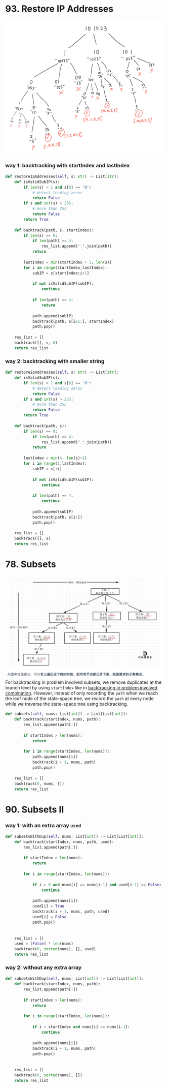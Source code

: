 # 93. Restore IP Addresses
![](./images/20230227170728.png)  
### way 1: backtracking with startIndex and lastIndex
```PYTHON
def restoreIpAddresses(self, s: str) -> List[str]:
    def isValidSubIP(s):
        if len(s) > 1 and s[0] == '0':
            # detect leading zeros
            return False
        if s and int(s) > 255:
            # more than 255
            return False
        return True

    def backtrack(path, s, startIndex):
        if len(s) == 0:
            if len(path) == 4:
                res_list.append(".".join(path))
            return

        lastIndex = min(startIndex + 3, len(s))
        for i in range(startIndex,lastIndex):
            subIP = s[startIndex:i+1]

            if not isValidSubIP(subIP):
                continue

            if len(path) == 4:
                return
            
            path.append(subIP)
            backtrack(path, s[i+1:], startIndex)
            path.pop()

    res_list = []
    backtrack([], s, 0)
    return res_list
```
### way 2: backtracking with smaller string
```PYTHON
def restoreIpAddresses(self, s: str) -> List[str]:
    def isValidSubIP(s):
        if len(s) > 1 and s[0] == '0':
            # detect leading zeros
            return False
        if s and int(s) > 255:
            # more than 255
            return False
        return True

    def backtrack(path, s):
        if len(s) == 0:
            if len(path) == 4:
                res_list.append(".".join(path))
            return

        lastIndex = min(4, len(s)+1)
        for i in range(1,lastIndex):
            subIP = s[:i]

            if not isValidSubIP(subIP):
                continue

            if len(path) == 4:
                continue
            
            path.append(subIP)
            backtrack(path, s[i:])
            path.pop()

    res_list = []
    backtrack([], s)
    return res_list
```
# 78. Subsets
![](./images/20230228113427.png)
For backtracking in problem involved subsets, we remove duplicates at the branch level by using `startIndex` like in [backtracking in problem involved combination](./Day23_backtracking_combination_partition.md/#40-combination-sum-ii). However, instead of only recording the `path` when we reach the leaf node of the state-space tree, we record the `path` at every node while we traverse the state-space tree using backtracking.

```PYTHON
def subsets(self, nums: List[int]) -> List[List[int]]:
    def backtrack(startIndex, nums, path):
        res_list.append(path[:])

        if startIndex > len(nums):
            return

        for i in range(startIndex, len(nums)):
            path.append(nums[i])
            backtrack(i + 1, nums, path)
            path.pop()

    res_list = []
    backtrack(0, nums, [])
    return res_list
```
# 90. Subsets II 
### way 1: with an extra array `used`
```PYTHON
def subsetsWithDup(self, nums: List[int]) -> List[List[int]]:
    def backtrack(startIndex, nums, path, used):
        res_list.append(path[:])

        if startIndex > len(nums):
            return

        for i in range(startIndex, len(nums)):
            
            if i > 0 and nums[i] == nums[i-1] and used[i-1] == False:
                continue

            path.append(nums[i])
            used[i] = True
            backtrack(i + 1, nums, path, used)
            used[i] = False
            path.pop()


    res_list = []
    used = [False] * len(nums)
    backtrack(0, sorted(nums), [], used)
    return res_list
```
### way 2: without any extra array
```PYTHON
def subsetsWithDup(self, nums: List[int]) -> List[List[int]]:
    def backtrack(startIndex, nums, path):
        res_list.append(path[:])

        if startIndex > len(nums):
            return

        for i in range(startIndex, len(nums)):
            
            if i > startIndex and nums[i] == nums[i-1]:
                continue

            path.append(nums[i])
            backtrack(i + 1, nums, path)
            path.pop()


    res_list = []
    backtrack(0, sorted(nums), [])
    return res_list
```